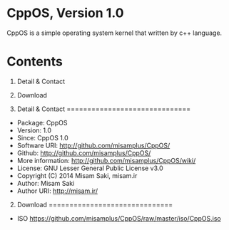 CppOS, Version 1.0
==========

CppOS is a simple operating system kernel that written by c++ language.

Contents
==============================

1. Detail & Contact
2. Download

1. Detail & Contact
==============================

* Package: CppOS
* Version: 1.0
* Since: CppOS 1.0
* Software URI: http://github.com/misamplus/CppOS/
* Github: http://github.com/misamplus/CppOS/
* More information: http://github.com/misamplus/CppOS/wiki/
* License: GNU Lesser General Public License v3.0
* Copyright (C) 2014  Misam Saki, misam.ir
* Author: Misam Saki
* Author URI: http://misam.ir/

2. Download
==============================

* ISO https://github.com/misamplus/CppOS/raw/master/iso/CppOS.iso